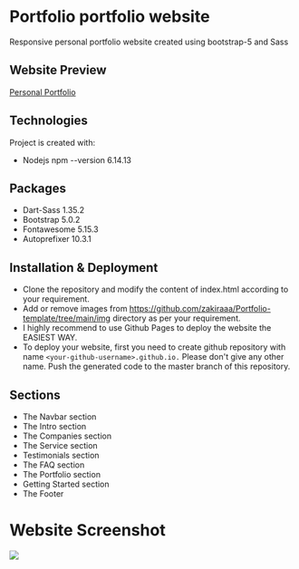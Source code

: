 # Portfolio portfolio website
Responsive personal portfolio website created using bootstrap-5 and Sass

## Website Preview
[Personal Portfolio](https://mouryasumit0.github.io/Portfolio-template/)

## Technologies
 Project is created with:
* Nodejs npm --version 6.14.13

## Packages
* Dart-Sass 1.35.2
* Bootstrap 5.0.2
* Fontawesome 5.15.3
* Autoprefixer 10.3.1

## Installation & Deployment
* Clone the repository and modify the content of index.html according to your requirement.
* Add or remove images from https://github.com/zakiraaa/Portfolio-template/tree/main/img directory as per your requirement.
* I highly recommend to use Github Pages to deploy the website the EASIEST WAY.
* To deploy your website, first you need to create github repository with name `<your-github-username>.github.io.` Please don't give any other name.
Push the generated code to the master branch of this repository.

## Sections
* The Navbar section
* The Intro section
* The Companies section
* The Service section
* Testimonials section
* The FAQ section
* The Portfolio section
* Getting Started section
* The Footer

# Website Screenshot
![](portfolio-template.png)
